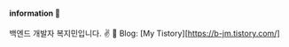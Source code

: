 #### information 📝
 백엔드 개발자 복지민입니다. ✌️
 📌 Blog: [My Tistory][https://b-jm.tistory.com/]



<!--
**b-jm/b-jm** is a ✨ _special_ ✨ repository because its `README.md` (this file) appears on your GitHub profile.

Here are some ideas to get you started:

- 🔭 I’m currently working on ...
- 🌱 I’m currently learning ...
- 👯 I’m looking to collaborate on ...
- 🤔 I’m looking for help with ...
- 💬 Ask me about ...
- 📫 How to reach me: ...
- 😄 Pronouns: ...
- ⚡ Fun fact: ...
-->
